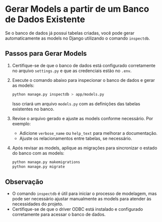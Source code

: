 # Gerar Models a partir de um Banco de Dados Existente

Se o banco de dados já possui tabelas criadas, você pode gerar automaticamente as models no Django utilizando o comando `inspectdb`.

## Passos para Gerar Models

1. Certifique-se de que o banco de dados está configurado corretamente no arquivo `settings.py` e que as credenciais estão no `.env`.

2. Execute o comando abaixo para inspecionar o banco de dados e gerar as models:
   ```bash
   python manage.py inspectdb > app/models.py
   ```

   Isso criará um arquivo `models.py` com as definições das tabelas existentes no banco.

3. Revise o arquivo gerado e ajuste as models conforme necessário. Por exemplo:
   - Adicione `verbose_name` ou `help_text` para melhorar a documentação.
   - Ajuste os relacionamentos entre tabelas, se necessário.

4. Após revisar as models, aplique as migrações para sincronizar o estado do banco com as models:
   ```bash
   python manage.py makemigrations
   python manage.py migrate
   ```

## Observação

- O comando `inspectdb` é útil para iniciar o processo de modelagem, mas pode ser necessário ajustar manualmente as models para atender às necessidades do projeto.
- Certifique-se de que o driver ODBC está instalado e configurado corretamente para acessar o banco de dados.
